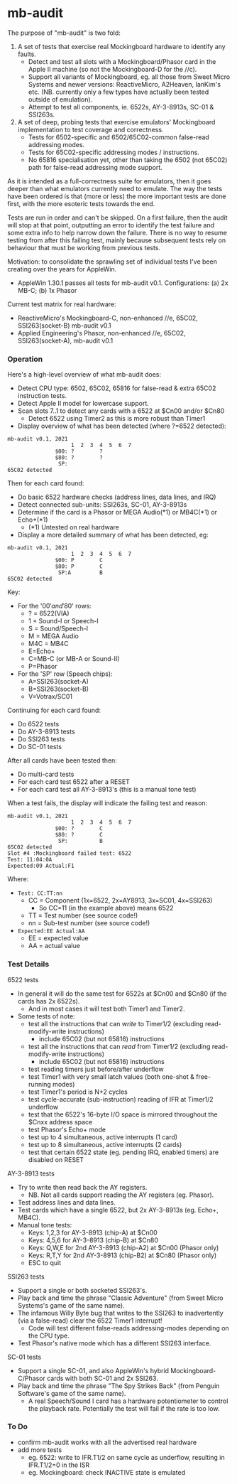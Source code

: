 # mb-audit

The purpose of "mb-audit" is two fold:
1. A set of tests that exercise real Mockingboard hardware to identify any faults.
   - Detect and test all slots with a Mockingboard/Phasor card in the Apple II machine (so not the Mockingboard-D for the //c).
   - Support all variants of Mockingboard, eg. all those from Sweet Micro Systems and newer versions: ReactiveMicro, A2Heaven, IanKim's etc. (NB. currently only a few types have actually been tested outside of emulation).
   - Attempt to test all components, ie. 6522s, AY-3-8913s, SC-01 & SSI263s.
2. A set of deep, probing tests that exercise emulators' Mockingboard implementation to test coverage and correctness.
   - Tests for 6502-specific and 6502/65C02-common false-read addressing modes.
   - Tests for 65C02-specific addressing modes / instructions.
   - No 65816 specialisation yet, other than taking the 6502 (not 65C02) path for false-read addressing mode support.

As it is intended as a full-correctness suite for emulators, then it goes deeper than what emulators currently need to emulate. The way the tests have been ordered is that (more or less) the more important tests are done first, with the more esoteric tests towards the end.

Tests are run in order and can't be skipped. On a first failure, then the audit will stop at that point, outputting an error to identify the test failure and some extra info to help narrow down the failure. There is no way to resume testing from after this failing test, mainly because subsequent tests rely on behaviour that must be working from previous tests.

Motivation: to consolidate the sprawling set of individual tests I've been creating over the years for AppleWin.
- AppleWin 1.30.1 passes all tests for mb-audit v0.1. Configurations: (a) 2x MB-C; (b) 1x Phasor

Current test matrix for real hardware:
- ReactiveMicro's Mockingboard-C, non-enhanced //e, 65C02, SSI263(socket-B) mb-audit v0.1
- Applied Engineering's Phasor, non-enhanced //e, 65C02, SSI263(socket-A), mb-audit v0.1

### Operation

Here's a high-level overview of what mb-audit does:
- Detect CPU type: 6502, 65C02, 65816 for false-read & extra 65C02 instruction tests.
- Detect Apple II model for lowercase support.
- Scan slots 7..1 to detect any cards with a 6522 at $Cn00 and/or $Cn80
  - Detect 6522 using Timer2 as this is more robust than Timer1
- Display overview of what has been detected (where ?=6522 detected):
```
mb-audit v0.1, 2021                     
                    1  2  3  4  5  6  7 
               $00: ?        ?          
               $80: ?        ?          
                SP:                     
65C02 detected                          
```

Then for each card found:
- Do basic 6522 hardware checks (address lines, data lines, and IRQ)
- Detect connected sub-units: SSI263s, SC-01, AY-3-8913s
- Determine if the card is a Phasor or MEGA Audio(*1) or MB4C(*1) or Echo+(*1)
  - (*1) Untested on real hardware
- Display a more detailed summary of what has been detected, eg:
```
mb-audit v0.1, 2021                     
                    1  2  3  4  5  6  7 
               $00: P        C          
               $80: P        C          
                SP:A         B          
65C02 detected                          
```
Key:
- For the '$00' and '$80' rows:
  - ? = 6522(VIA)
  - 1 = Sound-I or Speech-I
  - S = Sound/Speech-I
  - M = MEGA Audio
  - M4C = MB4C
  - E=Echo+
  - C=MB-C (or MB-A or Sound-II)
  - P=Phasor
- For the 'SP' row (Speech chips):
  - A=SSI263(socket-A)
  - B=SSI263(socket-B)
  - V=Votrax/SC01

Continuing for each card found:
- Do 6522 tests
- Do AY-3-8913 tests
- Do SSI263 tests
- Do SC-01 tests

After all cards have been tested then:
- Do multi-card tests
- For each card test 6522 after a RESET
- For each card test all AY-3-8913's (this is a manual tone test)

When a test fails, the display will indicate the failing test and reason:
```
mb-audit v0.1, 2021                     
                    1  2  3  4  5  6  7 
               $00: ?        C          
               $80: ?        C          
                SP:          B          
65C02 detected                          
Slot #4 :Mockingboard failed test: 6522 
Test: 11:04:0A                          
Expected:09 Actual:F1                   
```

Where:
- `Test: CC:TT:nn`
  - CC = Component (1x=6522, 2x=AY8913, 3x=SC01, 4x=SSI263)
    - So CC=11 (in the example above) means 6522
  - TT = Test number (see source code!)
  - nn = Sub-test number (see source code!)
- `Expected:EE Actual:AA`
  - EE = expected value
  - AA = actual value

### Test Details

6522 tests
- In general it will do the same test for 6522s at $Cn00 and $Cn80 (if the cards has 2x 6522s).
  - And in most cases it will test both Timer1 and Timer2.
- Some tests of note:
  - test all the instructions that can _write_ to Timer1/2 (excluding read-modify-write instructions)
    - include 65C02 (but not 65816) instructions
  - test all the instructions that can _read_ from Timer1/2 (excluding read-modify-write instructions)
    - include 65C02 (but not 65816) instructions
  - test reading timers just before/after underflow
  - test Timer1 with very small latch values (both one-shot & free-running modes)
  - test Timer1's period is N+2 cycles
  - test cycle-accurate (sub-instruction) reading of IFR at Timer1/2 underflow
  - test that the 6522's 16-byte I/O space is mirrored throughout the $Cnxx address space
  - test Phasor's Echo+ mode
  - test up to 4 simultaneous, active interrupts (1 card)
  - test up to 8 simultaneous, active interrupts (2 cards)
  - test that certain 6522 state (eg. pending IRQ, enabled timers) are disabled on RESET

AY-3-8913 tests
- Try to write then read back the AY registers.
  - NB. Not all cards support reading the AY registers (eg. Phasor).
- Test address lines and data lines.
- Test cards which have a single 6522, but 2x AY-3-8913s (eg. Echo+, MB4C).
- Manual tone tests:
  - Keys: 1,2,3 for AY-3-8913 (chip-A) at $Cn00
  - Keys: 4,5,6 for AY-3-8913 (chip-B) at $Cn80
  - Keys: Q,W,E for 2nd AY-3-8913 (chip-A2) at $Cn00 (Phasor only)
  - Keys: R,T,Y for 2nd AY-3-8913 (chip-B2) at $Cn80 (Phasor only)
  - ESC to quit

SSI263 tests
- Support a single or both socketed SSI263's.
- Play back and time the phrase "Classic Adventure" (from Sweet Micro Systems's game of the same name).
- The infamous Willy Byte bug that writes to the SSI263 to inadvertently (via a false-read) clear the 6522 Timer1 interrupt!
  - Code will test different false-reads addressing-modes depending on the CPU type.
- Test Phasor's native mode which has a different SSI263 interface.

SC-01 tests
- Support a single SC-01, and also AppleWin's hybrid Mockingboard-C/Phasor cards with both SC-01 and 2x SSI263.
- Play back and time the phrase "The Spy Strikes Back" (from Penguin Software's game of the same name).
  - A real Speech/Sound I card has a hardware potentiometer to control the playback rate. Potentially the test will fail if the rate is too low.

### To Do
- confirm mb-audit works with all the advertised real hardware
- add more tests
  - eg. 6522: write to IFR.T1/2 on same cycle as underflow, resulting in IFR.T1/2=0 in the ISR
  - eg. Mockingboard: check INACTIVE state is emulated
